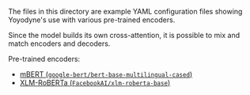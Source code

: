 The files in this directory are example YAML configuration files showing
Yoyodyne's use with various pre-trained encoders.

Since the model builds its own cross-attention, it is possible to mix and match
encoders and decoders.

Pre-trained encoders:

-   [mBERT
    (`google-bert/bert-base-multilingual-cased`)](https://huggingface.co/google-bert/bert-base-multilingual-cased)
-   [XLM-RoBERTa
    (`FacebookAI/xlm-roberta-base`)](https://huggingface.co/FacebookAI/xlm-roberta-base)
